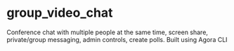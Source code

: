 # group_video_chat
Conference chat with multiple people at the same time, screen share, private/group messaging, admin controls, create polls. Built using Agora CLI
